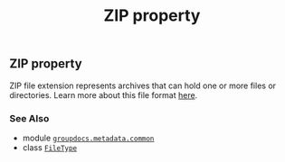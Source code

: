 ﻿---
title: ZIP property
second_title: GroupDocs.Metadata for Python via .NET API References
description: 
type: docs
url: /python-net/groupdocs.metadata.common/filetype/zip/
is_root: false
weight: 1110
---

## ZIP property


ZIP file extension represents archives that can hold one or more files or directories.
Learn more about this file format
[here](https://wiki.fileformat.com/compression/zip/).

### See Also
* module [`groupdocs.metadata.common`](../../)
* class [`FileType`](/metadata/python-net/groupdocs.metadata.common/filetype)
